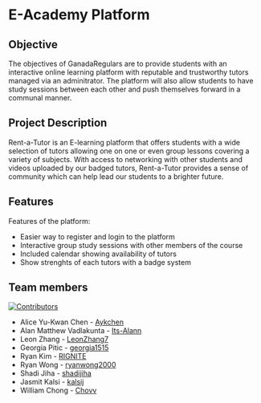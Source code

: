 # E-Academy Platform 

## Objective
The objectives of GanadaRegulars are to provide students with an interactive online learning platform with reputable and trustworthy tutors managed via an adminitrator. The platform will also allow students to have study sessions between each other and push themselves forward in a communal manner.

## Project Description
Rent-a-Tutor is an E-learning platform that offers students with a wide selection of tutors allowing one on one or even group lessons covering a variety of subjects. With access to networking with other students and videos uploaded by our badged tutors, Rent-a-Tutor provides a sense of community which can help lead our students to a brighter future.

## Features
Features of the platform:
- Easier way to register and login to the platform
- Interactive group study sessions with other members of the course
- Included calendar showing availability of tutors
- Show strenghts of each tutors with a badge system

## Team members
[![Contributors][contributors-shield]][contributors-url]
- Alice Yu-Kwan Chen - [Aykchen](https://github.com/Aykchen)
- Alan Matthew Vadlakunta - [Its-Alann](https://github.com/Its-Alann)
- Leon Zhang - [LeonZhang7](https://github.com/LeonZhang7)
- Georgia Pitic - [georgia1515](https://github.com/georgia1515)
- Ryan Kim - [RIGNITE](https://github.com/RIGNITE)
- Ryan Wong - [ryanwong2000](https://github.com/ryanwong2000)
- Shadi Jiha - [shadijiha](https://github.com/shadijiha)
- Jasmit Kalsi - [kalsij](https://github.com/kalsij)
- William Chong - [Chovv](https://github.com/Chovv)

<!-- Links for buttons -->
[contributors-shield]: https://img.shields.io/github/contributors/Its-Alann/SOEN342_GanadaraRegulars.svg?style=for-the-badge
[contributors-url]: https://github.com/Its-Alann/groupD-soen341project2022/graphs/contributors
